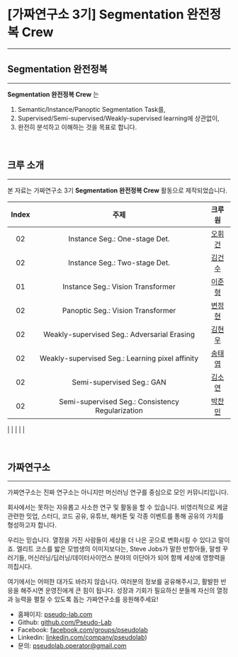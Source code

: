 # [가짜연구소 3기] Segmentation 완전정복 Crew

---

## Segmentation 완전정복

---

**Segmentation 완전정복 Crew** 는 

1. Semantic/Instance/Panoptic Segmentation Task를,
2. Supervised/Semi-supervised/Weakly-supervised learning에 상관없이,
3. 완전히 분석하고 이해하는 것을 목표로 합니다.

</br>

## 크루 소개

---

본 자료는 가짜연구소 3기 **Segmentation 완전정복 Crew** 활동으로 제작되었습니다.

| Index |                     주제						   |                 크루원                  |
| :---: | :----------------------------------------------: | :------------------------------------: |
|  02   | Instance Seg.: One-stage Det.                    | [오휘건](https://github.com/Pseudo-Lab) |
|  02   | Instance Seg.: Two-stage Det.                    | [김건수](https://github.com/Pseudo-Lab) |
|  01   | Instance Seg.: Vision Transformer                | [이준형](https://github.com/Pseudo-Lab) |
|  02   | Panoptic Seg.: Vision Transformer                | [변정현](https://github.com/Pseudo-Lab) |
|  02   | Weakly-supervised Seg.: Adversarial Erasing      | [김현우](https://github.com/Pseudo-Lab) |
|  02   | Weakly-supervised Seg.: Learning pixel affinity  | [송태엽](https://github.com/Pseudo-Lab) |
|  02   | Semi-supervised Seg.: GAN                        | [김소연](https://github.com/Pseudo-Lab) |
|  02   | Semi-supervised Seg.: Consistency Regularization | [박찬민](https://github.com/Pseudo-Lab) |

|       |       |                                                              |                                    |

</br>

## 가짜연구소

---

가짜연구소는 진짜 연구소는 아니지만 머신러닝 연구를 중심으로 모인 커뮤니티입니다.

회사에서는 못하는 자유롭고 사소한 연구 및 활동을 할 수 있습니다. 비영리적으로 케글 관련한 밋업, 스터디, 코드 공유, 유튜브, 해커톤 및 각종 이벤트를 통해 공유의 가치를 형성하고자 합니다.

우리는 믿습니다. 열정을 가진 사람들이 세상을 더 나은 곳으로 변화시킬 수 있다고 말이죠. 엘리트 코스를 밟은 모범생의 이미지보다는, Steve Jobs가 말한 반항아들, 말썽 꾸러기들, 머신러닝/딥러닝/데이터사이언스 분야의 이단아가 되어 함께 세상에 영향력을 끼칩시다.

여기에서는 어떠한 대가도 바라지 않습니다. 여러분의 정보를 공유해주시고, 활발한 반응을 해주시면 운영진에게 큰 힘이 됩니다. 성장과 기회가 필요하신 분들께 자신의 열정과 능력을 펼칠 수 있도록 돕는 가짜연구소를 응원해주세요!

- 홈페이지: [pseudo-lab.com](https://pseudo-lab.com/) 
- Github:  [github.com/Pseudo-Lab](http://www.github.com/Pseudo-Lab) 
- Facebook: [facebook.com/groups/pseudolab](https://www.facebook.com/groups/pseudolab/) 
- Linkedin: [linkedin.com/company/pseudolab](https://www.linkedin.com/company/pseudolab/?originalSubdomain=kr)) 
- 문의: [pseudolab.operator@gmail.com](mailto:pseudolab.operator@gmail.com)
